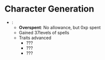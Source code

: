 # Character Generation
+ : 
    + **Overspent**: No allowance, but 0xp spent
    + Gained 37levels of spells
    + Traits advanced
        + ???
        + ???
        + ???
